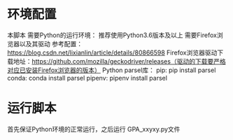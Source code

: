 # 环境配置
本脚本 需要Python的运行环境： 推荐使用Python3.6版本及以上
      需要Firefox浏览器以及其驱动    参考配置：https://blog.csdn.net/lixianlin/article/details/80866598
      Firefox浏览器驱动下载地址：https://github.com/mozilla/geckodriver/releases（驱动的下载要严格对应已安装Firefox浏览器的版本）
      Python parsel库： 
            pip: pip install parsel
            conda: conda install parsel
            pipenv: pipenv install parsel 
# 运行脚本
首先保证Python环境的正常运行，之后运行 GPA_xxyxy.py文件
